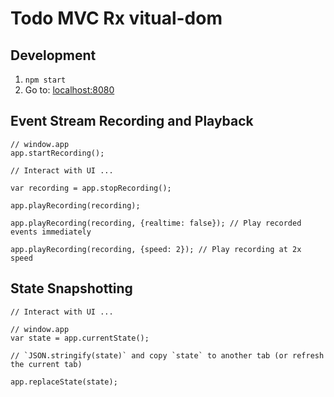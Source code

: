 # Todo MVC Rx vitual-dom

## Development

1. `npm start`
2. Go to: [localhost:8080](http://localhost:8080)

## Event Stream Recording and Playback

```
// window.app
app.startRecording();

// Interact with UI ...

var recording = app.stopRecording();

app.playRecording(recording);

app.playRecording(recording, {realtime: false}); // Play recorded events immediately

app.playRecording(recording, {speed: 2}); // Play recording at 2x speed
```

## State Snapshotting

```
// Interact with UI ...

// window.app
var state = app.currentState();

// `JSON.stringify(state)` and copy `state` to another tab (or refresh the current tab)

app.replaceState(state);
```
